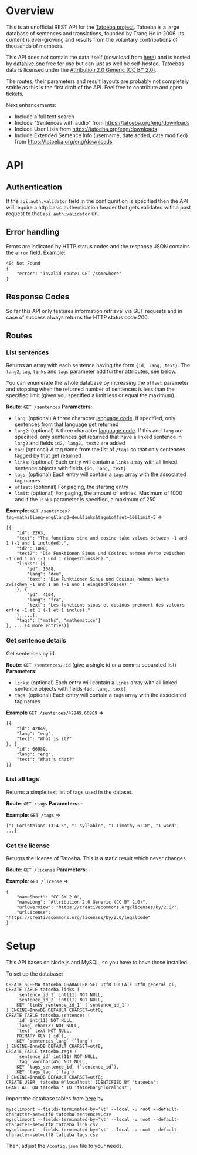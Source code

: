 
# Overview

This is an unofficial REST API for the [Tatoeba project](https://tatoeba.org/). Tatoeba is a large database of sentences and translations, founded by Trang Ho in 2006. Its content is ever-growing and results from the voluntary contributions of thousands of members.

This API does not contain the data itself (download from [here](https://tatoeba.org/eng/downloads)) and is hosted by [datahive.one](https://datahive.one/) free for use but can just as well be self-hosted. Tatoebas data is licensed under the [Attribution 2.0 Generic (CC BY 2.0)](https://creativecommons.org/licenses/by/2.0/).

The routes, their parameters and result layouts are probably not completely stable as this is the first draft of the API. Feel free to contribute and open tickets.

Next enhancements:
 - Include a full text search
 - Include "Sentences with audio" from https://tatoeba.org/eng/downloads
 - Include User Lists from https://tatoeba.org/eng/downloads
 - Include Extended Sentence Info (username, date added, date modified) from https://tatoeba.org/eng/downloads

# API

## Authentication
If the `api.auth.validator` field in the configuration is specified then the API will require a http basic authentication header that gets validated with a post request to that `api.auth.validator` uri.

## Error handling
Errors are indicated by HTTP status codes and the response JSON contains the `error` field. Example:
```
404 Not Found
{
	"error": "Invalid route: GET /somewhere"
}
```


## Response Codes
So far this API only features information retrieval via GET requests and in case of success always returns the HTTP status code 200.

## Routes
### List sentences
Returns an array with each sentence having the form `{id, lang, text}`. The `lang2`, `tag`, `links` and `tags` parameter add further attributes, see below.

You can enumerate the whole database by increasing the `offset` parameter and stopping when the returned number of sentences is less than the specified limit (given you specified a limit less or equal the maximum).

**Route**: `GET /sentences`
**Parameters**:
 - `lang`: (optional) A three character [language code](https://en.wikipedia.org/wiki/ISO_639-3). If specified, only sentences from that language get returned
 - `lang2`: (optional) A three character [language code](https://en.wikipedia.org/wiki/ISO_639-3). If this and `lang` are specified,  only sentences get returned that have a linked sentence in `lang2` and fields `id2, lang2, text2` are added
 - `tag`: (optional) A tag name from the list of `/tags` so that only sentences tagged by that get returned
 - `links`: (optional) Each entry will contain a `links` array with all linked sentence objects with fields  `{id, lang, text}`
 - `tags`: (optional) Each entry will contain a `tags` array with the associated tag names
 - `offset`: (optional) For paging, the starting entry
 - `limit`: (optional) For paging, the amount of entries. Maximum of 1000 and if the `links` parameter is specified, a maximum of 250


**Example**: 
`GET /sentences?tag=maths&lang=eng&lang2=deu&links&tags&offset=10&limit=5`
=>

	[{
		"id": 2263,
		"text": "The functions sine and cosine take values between -1 and 1 (-1 and 1 included).",
		"id2": 1088,
		"text2": "Die Funktionen Sinus und Cosinus nehmen Werte zwischen -1 und 1 an (-1 und 1 eingeschlossen).",
		"links": [{
			"id": 1088,
			"lang": "deu",
			"text": "Die Funktionen Sinus und Cosinus nehmen Werte zwischen -1 und 1 an (-1 und 1 eingeschlossen)."
		}, {
			"id": 4104,
			"lang": "fra",
			"text": "Les fonctions sinus et cosinus prennent des valeurs entre -1 et 1 (-1 et 1 inclus)."
		}, ...],
		"tags": ["maths", "mathematics"]
	}, ... (4 more entries)]

### Get sentence details
Get sentences by id.

**Route**: `GET /sentences/:id` (give a single id or a comma separated list)
**Parameters**: 
 - `links`: (optional) Each entry will contain a `links` array with all linked sentence objects with fields  `{id, lang, text}`
 - `tags`: (optional) Each entry will contain a `tags` array with the associated tag names

**Example**
`GET /sentences/42849,66989`
=>

	[{
		"id": 42849,
		"lang": "eng",
		"text": "What is it?"
	}, {
		"id": 66989,
		"lang": "eng",
		"text": "What's that?"
	}]

### List all tags
Returns a simple text list of tags used in the dataset.

**Route**: `GET /tags`
**Parameters**: -

**Example**:
`GET /tags`
=>

	["1 Corinthians 13:4-5", "1 syllable", "1 Timothy 6:10", "1 word", ...]

### Get the license
Returns the license of Tatoeba. This is a static result which never changes.

**Route**: `GET /license`
**Parameters**: -

**Example**: 
`GET /license`
=>

	{
		"nameShort": "CC BY 2.0",
		"nameLong": "Attribution 2.0 Generic (CC BY 2.0)",
		"urlOverview": "https://creativecommons.org/licenses/by/2.0/",
		"urlLicense": "https://creativecommons.org/licenses/by/2.0/legalcode"
	}

# Setup
This API bases on Node.js and MySQL, so you have to have those installed.

To set up the database:

	CREATE SCHEMA tatoeba CHARACTER SET utf8 COLLATE utf8_general_ci;
	CREATE TABLE tatoeba.links (
		`sentence_id_1` int(11) NOT NULL,
		`sentence_id_2` int(11) NOT NULL,
		KEY `links_sentence_id_1` (`sentence_id_1`)
	) ENGINE=InnoDB DEFAULT CHARSET=utf8;
	CREATE TABLE tatoeba.sentences (
		`id` int(11) NOT NULL,
		`lang` char(3) NOT NULL,
		`text` text NOT NULL,
		PRIMARY KEY (`id`),
		KEY `sentences_lang` (`lang`)
	) ENGINE=InnoDB DEFAULT CHARSET=utf8;
	CREATE TABLE tatoeba.tags (
		`sentence_id` int(11) NOT NULL,
		`tag` varchar(45) NOT NULL,
		KEY `tags_sentence_id` (`sentence_id`),
		KEY `tags_tag` (`tag`)
	) ENGINE=InnoDB DEFAULT CHARSET=utf8;
	CREATE USER 'tatoeba'@'localhost' IDENTIFIED BY 'tatoeba';
	GRANT ALL ON tatoeba.* TO 'tatoeba'@'localhost';

Import the database tables from [here](https://tatoeba.org/eng/downloads) by

	mysqlimport --fields-terminated-by='\t' --local -u root --default-character-set=utf8 tatoeba sentences.csv
	mysqlimport --fields-terminated-by='\t' --local -u root --default-character-set=utf8 tatoeba link.csv
	mysqlimport --fields-terminated-by='\t' --local -u root --default-character-set=utf8 tatoeba tags.csv

Then, adjust the `/config.json` file to your needs.